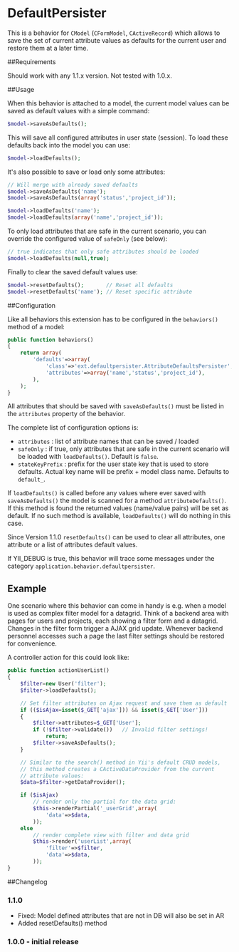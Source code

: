 DefaultPersister
================

This is a behavior for `CModel` (`CFormModel`, `CActiveRecord`) which allows to save the
set of current attribute values as defaults for the current user and restore them at a later time.

##Requirements

Should work with any 1.1.x version. Not tested with 1.0.x.

##Usage

When this behavior is attached to a model, the current model values can be saved
as default values with a simple command:

```php
$model->saveAsDefaults();
```

This will save all configured attributes in user state (session). To load these defaults back into the model you can use:

```php
$model->loadDefaults();
```

It's also possible to save or load only some attributes:

```php
// Will merge with already saved defaults
$model->saveAsDefaults('name');
$model->saveAsDefaults(array('status','project_id'));

$model->loadDefaults('name');
$model->loadDefaults(array('name','project_id'));
```

To only load attributes that are safe in the current scenario, you can override the
configured value of `safeOnly` (see below):

```php
// true indicates that only safe attributes should be loaded
$model->loadDefaults(null,true);
```

Finally to clear the saved default values use:

```php
$model->resetDefaults();       // Reset all defaults
$model->resetDefaults('name'); // Reset specific attribute
```

##Configuration

Like all behaviors this extension has to be configured in the `behaviors()` method of a model:

```php
public function behaviors()
{
    return array(
        'defaults'=>array(
            'class'=>'ext.defaultpersister.AttributeDefaultsPersister',
            'attributes'=>array('name','status','project_id'),
        ),
    );
}
```

All attributes that should be saved with `saveAsDefaults()` must be listed in the `attributes` property of the behavior.

The complete list of configuration options is:

* `attributes` : list of attribute names that can be saved / loaded 
* `safeOnly` : if true, only attributes that are safe in the current scenario will be loaded with `loadDefaults()`. Default is `false`.
* `stateKeyPrefix` : prefix for the user state key that is used to store defaults. Actual key name will be prefix + model class name. Defaults to `default_`.

If `loadDefaults()` is called before any values where ever saved with `saveAsDefaults()` the model is scanned for a method `attributeDefaults()`. If this method is found the returned values (name/value pairs) will be set as default. If no such method is available, `loadDefaults()` will do nothing in this case.

Since Version 1.1.0 `resetDefaults()` can be used to clear all attributes, one attribute or a list of attributes default values.

If YII_DEBUG is true, this behavior will trace some messages under the category `application.behavior.defaultpersister`.

## Example

One scenario where this behavior can come in handy is e.g. when a model is used as complex filter model for a datagrid. Think of a backend area with pages for users and projects, each showing a filter form and a datagrid. Changes in the filter form trigger a AJAX grid update. Whenever backend personnel accesses such a page the last filter settings should be restored for convenience.

A controller action for this could look like:

```php
public function actionUserList()
{
    $filter=new User('filter');
    $filter->loadDefaults();

    // Set filter attributes on Ajax request and save them as default
    if (($isAjax=isset($_GET['ajax'])) && isset($_GET['User']))
    {
        $filter->attributes=$_GET['User'];
        if (!$filter->validate())   // Invalid filter settings!
            return;
        $filter->saveAsDefaults();
    }

    // Similar to the search() method in Yii's default CRUD models,
    // this method creates a CActiveDataProvider from the current
    // attribute values:
    $data=$filter->getDataProvider();

    if ($isAjax)
        // render only the partial for the data grid:
        $this->renderPartial('_userGrid',array(
            'data'=>$data,
        ));
    else
        // render complete view with filter and data grid
        $this->render('userList',array(
            'filter'=>$filter,
            'data'=>$data,
        ));
}
```

##Changelog

### 1.1.0
 * Fixed: Model defined attributes that are not in DB will also be set in AR
 * Added resetDefaults() method

### 1.0.0 - initial release
